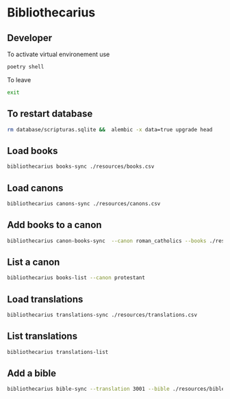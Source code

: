 # Bibliothecarius

## Developer

To activate virtual environement use

```bash
poetry shell
```

To leave

```bash
exit
```

## To restart database

```bash
rm database/scripturas.sqlite &&  alembic -x data=true upgrade head
```

## Load books

```bash
bibliothecarius books-sync ./resources/books.csv
```

## Load canons

```bash
bibliothecarius canons-sync ./resources/canons.csv
```

## Add books to a canon

```bash
bibliothecarius canon-books-sync  --canon roman_catholics --books ./resources/canons/roman_catholic_canon.csv
```

## List a canon

```bash
bibliothecarius books-list --canon protestant
```

## Load translations

```bash
bibliothecarius translations-sync ./resources/translations.csv
```

## List translations

```bash
bibliothecarius translations-list
```

## Add a bible

```bash
bibliothecarius bible-sync --translation 3001 --bible ./resources/bibles/nvi.csv
```
